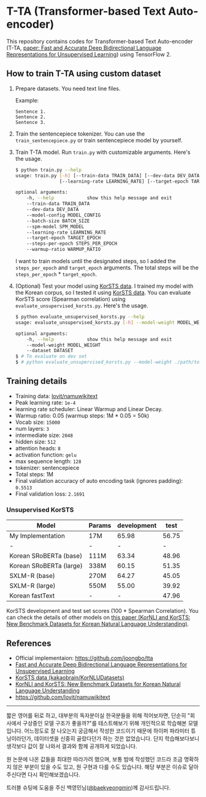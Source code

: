 # T-TA (Transformer-based Text Auto-encoder)

This repository contains codes for Transformer-based Text Auto-encoder (T-TA, [paper: Fast and Accurate Deep Bidirectional Language Representations for Unsupervised Learning](https://www.aclweb.org/anthology/2020.acl-main.76/)) using TensorFlow 2.

## How to train T-TA using custom dataset

1. Prepare datasets. You need text line files.

    Example:

    ```text
    Sentence 1.
    Sentence 2.
    Sentence 3.
    ```

2. Train the sentencepiece tokenizer. You can use the `train_sentencepiece.py` or train sentencepiece model by yourself.
3. Train T-TA model. Run `train.py` with customizable arguments. Here's the usage.

    ```sh
    $ python train.py --help
    usage: train.py [-h] [--train-data TRAIN_DATA] [--dev-data DEV_DATA] [--model-config MODEL_CONFIG] [--batch-size BATCH_SIZE] [--spm-model SPM_MODEL]
                    [--learning-rate LEARNING_RATE] [--target-epoch TARGET_EPOCH] [--steps-per-epoch STEPS_PER_EPOCH] [--warmup-ratio WARMUP_RATIO]

    optional arguments:
        -h, --help            show this help message and exit
        --train-data TRAIN_DATA
        --dev-data DEV_DATA
        --model-config MODEL_CONFIG
        --batch-size BATCH_SIZE
        --spm-model SPM_MODEL
        --learning-rate LEARNING_RATE
        --target-epoch TARGET_EPOCH
        --steps-per-epoch STEPS_PER_EPOCH
        --warmup-ratio WARMUP_RATIO
    ```

    I want to train models until the designated steps, so I added the `steps_per_epoch` and `target_epoch` arguments. The total steps will be the  `steps_per_epoch` * `target_epoch`.

4. (Optional) Test your model using [KorSTS data](https://github.com/kakaobrain/KorNLUDatasets). I trained my model with the Korean corpus, so I tested it using [KorSTS data](https://github.com/kakaobrain/KorNLUDatasets). You can evaluate KorSTS score (Spearman correlation) using `evaluate_unsupervised_korsts.py`. Here's the usage.

    ```sh
    $ python evaluate_unsupervised_korsts.py --help
    usage: evaluate_unsupervised_korsts.py [-h] --model-weight MODEL_WEIGHT --dataset DATASET

    optional arguments:
        -h, --help            show this help message and exit
        --model-weight MODEL_WEIGHT
        --dataset DATASET
    $ # To evaluate on dev set
    $ # python evaluate_unsupervised_korsts.py --model-weight ./path/to/checkpoint --dataset ./path/to/dataset/sts-dev.tsv
    ```

## Training details

* Training data: [lovit/namuwikitext](https://github.com/lovit/namuwikitext)
* Peak learning rate: `1e-4`
* learning rate scheduler: Linear Warmup and Linear Decay.
* Warmup ratio: 0.05 (warmup steps: 1M * 0.05 = 50k)
* Vocab size: `15000`
* num layers: `3`
* intermediate size: `2048`
* hidden size: `512`
* attention heads: `8`
* activation function: `gelu`
* max sequence length: `128`
* tokenizer: sentencepiece
* Total steps: 1M
* Final validation accuracy of auto encoding task (ignores padding): `0.5513`
* Final validation loss: `2.1691`

### Unsupervised KorSTS

|Model|Params|development|test|
|---|---|---|---|
|My Implementation|17M|65.98|56.75|
|-|-|-|-|
|Korean SRoBERTa (base)|111M|63.34|48.96|
|Korean SRoBERTa (large)|338M|60.15|51.35|
|SXLM-R (base)|270M|64.27|45.05|
|SXLM-R (large)|550M|55.00|39.92|
|Korean fastText| - | - |47.96|

KorSTS development and test set scores (100 * Spearman Correlation). You can check the details of other models on [this paper (KorNLI and KorSTS: New Benchmark Datasets for Korean Natural Language Understanding)](https://arxiv.org/abs/2004.03289).

## References

* Official implementaion: <https://github.com/joongbo/tta>
* [Fast and Accurate Deep Bidirectional Language Representations for Unsupervised Learning](https://www.aclweb.org/anthology/2020.acl-main.76/)
* [KorSTS data (kakaobrain/KorNLUDatasets)](https://github.com/kakaobrain/KorNLUDatasets)
* [KorNLI and KorSTS: New Benchmark Datasets for Korean Natural Language Understanding](https://arxiv.org/abs/2004.03289)
* <https://github.com/lovit/namuwikitext>

---

짧은 영어를 뒤로 하고, 대부분의 독자분이실 한국분들을 위해 적어보자면, 단순히 "회사에서 구상중인 모델 구조가 좋을까?"를 테스트해보기 위해 개인적으로 학습해본 모델입니다. 어느정도로 잘 나오는지 궁금해서 작성한 코드이기 때문에 하이퍼 파라미터 튜닝이라던가, 데이터셋을 신중히 골랐다던가 하는 것은 없었습니다. 단지 학습해보다보니 생각보다 값이 잘 나와서 결과와 함께 공개하게 되었습니다.

원 논문에 나온 값들을 최대한 따라가려 했으며, 보통 밤에 작성했던 코드라 조금 명확하지 않은 부분이 있을 수도 있고, 원 구현과 다를 수도 있습니다. 해당 부분은 이슈로 달아주신다면 다시 확인해보겠습니다.

트러블 슈팅에 도움을 주신 백영민님([@baekyeongmin](https://github.com/baekyeongmin))께 감사드립니다.
